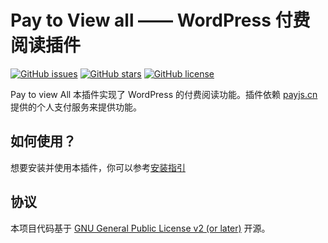 # Pay to View all —— WordPress 付费阅读插件

[![GitHub issues](https://img.shields.io/github/issues/bestony/pay-to-view-all.svg)](https://github.com/bestony/pay-to-view-all/issues)
[![GitHub stars](https://img.shields.io/github/stars/bestony/pay-to-view-all.svg)](https://github.com/bestony/pay-to-view-all/stargazers)
[![GitHub license](https://img.shields.io/github/license/bestony/pay-to-view-all.svg)](https://github.com/bestony/pay-to-view-all)


Pay to view All 本插件实现了 WordPress 的付费阅读功能。插件依赖 [payjs.cn](https://payjs.cn/ref/MDNXMD)提供的个人支付服务来提供功能。


## 如何使用？
想要安装并使用本插件，你可以参考[安装指引](https://github.com/bestony/pay-to-view-all/wiki/Install)


## 协议
本项目代码基于 [GNU General Public License v2 (or later)](LICENSE) 开源。

